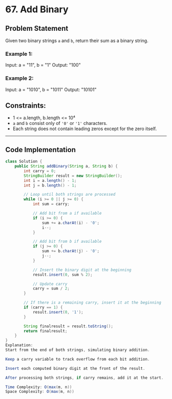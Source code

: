 # 67. Add Binary

## Problem Statement

Given two binary strings `a` and `b`, return their sum as a binary string.

### Example 1:

Input: a = "11", b = "1"
Output: "100"

### Example 2:

Input: a = "1010", b = "1011"
Output: "10101"

## Constraints:

- 1 <= a.length, b.length <= 10⁴
- `a` and `b` consist only of `'0'` or `'1'` characters.
- Each string does not contain leading zeros except for the zero itself.

---

## Code Implementation

```java
class Solution {
    public String addBinary(String a, String b) {
        int carry = 0;
        StringBuilder result = new StringBuilder();
        int i = a.length() - 1;
        int j = b.length() - 1;

        // Loop until both strings are processed
        while (i >= 0 || j >= 0) {
            int sum = carry;

            // Add bit from a if available
            if (i >= 0) {
                sum += a.charAt(i) - '0';
                i--;
            }

            // Add bit from b if available
            if (j >= 0) {
                sum += b.charAt(j) - '0';
                j--;
            }

            // Insert the binary digit at the beginning
            result.insert(0, sum % 2);

            // Update carry
            carry = sum / 2;
        }

        // If there is a remaining carry, insert it at the beginning
        if (carry == 1) {
            result.insert(0, '1');
        }

        String finalresult = result.toString();
        return finalresult;
    }
}
Explanation:
Start from the end of both strings, simulating binary addition.

Keep a carry variable to track overflow from each bit addition.

Insert each computed binary digit at the front of the result.

After processing both strings, if carry remains, add it at the start.

Time Complexity: O(max(m, n))
Space Complexity: O(max(m, n))
```
